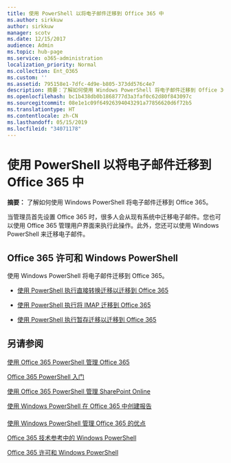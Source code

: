 ```yaml
---
title: 使用 PowerShell 以将电子邮件迁移到 Office 365 中
ms.author: sirkkuw
author: sirkkuw
manager: scotv
ms.date: 12/15/2017
audience: Admin
ms.topic: hub-page
ms.service: o365-administration
localization_priority: Normal
ms.collection: Ent_O365
ms.custom: ''
ms.assetid: 795158e1-7dfc-4d9e-b805-373dd576c4e7
description: 摘要：了解如何使用 Windows PowerShell 将电子邮件迁移到 Office 365。
ms.openlocfilehash: bc1b438db0b1868777d3a3faf0c62d80f843097c
ms.sourcegitcommit: 08e1e1c09f64926394043291a77856620d6f72b5
ms.translationtype: HT
ms.contentlocale: zh-CN
ms.lasthandoff: 05/15/2019
ms.locfileid: "34071178"
---
```

# <a name="use-powershell-for-email-migration-to-office-365"></a>使用 PowerShell 以将电子邮件迁移到 Office 365 中

 **摘要：** 了解如何使用 Windows PowerShell 将电子邮件迁移到 Office 365。
  
当管理员首先设置 Office 365 时，很多人会从现有系统中迁移电子邮件。您也可以使用 Office 365 管理用户界面来执行此操作。此外，您还可以使用 Windows PowerShell 来迁移电子邮件。
  
## <a name="office-365-licensing-and-windows-powershell"></a>Office 365 许可和 Windows PowerShell

使用 Windows PowerShell 将电子邮件迁移到 Office 365。 
  
- [使用 PowerShell 执行直接转换迁移以迁移到 Office 365](use-powershell-to-perform-a-cutover-migration-to-office-365.md)
    
- [使用 PowerShell 执行将 IMAP 迁移到 Office 365](use-powershell-to-perform-an-imap-migration-to-office-365.md)
    
- [使用 PowerShell 执行暂存迁移以迁移到 Office 365](use-powershell-to-perform-a-staged-migration-to-office-365.md)
    
## <a name="see-also"></a>另请参阅

#### 

[使用 Office 365 PowerShell 管理 Office 365](manage-office-365-with-office-365-powershell.md)
  
[Office 365 PowerShell 入门](getting-started-with-office-365-powershell.md)
  
[使用 Office 365 PowerShell 管理 SharePoint Online](manage-sharepoint-online-with-office-365-powershell.md)
  
[使用 Windows PowerShell 在 Office 365 中创建报告](use-windows-powershell-to-create-reports-in-office-365.md)
#### 

[使用 Windows PowerShell 管理 Office 365 的优点](http://technet.microsoft.com/library/15144a50-453e-4cd5-befd-bc6736697967.aspx)
  
[Office 365 技术参考中的 Windows PowerShell](http://technet.microsoft.com/library/10d5c66a-7579-4319-aaa5-7a5e21d49cea.aspx)
  
[Office 365 许可和 Windows PowerShell](http://technet.microsoft.com/library/6ca0e430-f7ba-4184-becf-14c6c5c8dde5.aspx)

